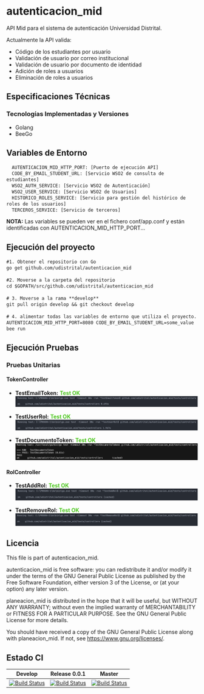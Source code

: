 # autenticacion_mid

API Mid para el sistema de autenticación Universidad Distrital.

Actualmente la API valida:

- Código de los estudiantes por usuario
- Validación de usuario por correo institucional
- Validación de usuario por documento de identidad
- Adición de roles a usuarios
- Eliminación de roles a usuarios

## Especificaciones Técnicas

### Tecnologías Implementadas y Versiones

- Golang
- BeeGo

## Variables de Entorno

```
  AUTENTICACION_MID_HTTP_PORT: [Puerto de ejecución API]
  CODE_BY_EMAIL_STUDENT_URL: [Servicio WSO2 de consulta de estudiantes]
  WSO2_AUTH_SERVICE: [Servicio WSO2 de Autenticación]
  WSO2_USER_SERVICE: [Servicio WSO2 de Usuarios]
  HISTORICO_ROLES_SERVICE: [Servicio para gestión del histórico de roles de los usuarios]
  TERCEROS_SERVICE: [Servicio de terceros]
```

**NOTA:** Las variables se pueden ver en el fichero conf/app.conf y están identificadas con AUTENTICACION_MID_HTTP_PORT...


## Ejecución del proyecto
```
#1. Obtener el repositorio con Go
go get github.com/udistrital/autenticacion_mid

#2. Moverse a la carpeta del repositorio
cd $GOPATH/src/github.com/udistrital/autenticacion_mid

# 3. Moverse a la rama **develop**
git pull origin develop && git checkout develop

# 4. alimentar todas las variables de entorno que utiliza el proyecto.
AUTENTICACION_MID_HTTP_PORT=8080 CODE_BY_EMAIL_STUDENT_URL=some_value bee run
```


## Ejecución Pruebas

### Pruebas Unitarias

#### TokenController

- **TestEmailToken:** <span style="color: #4cc61e;"><b>Test OK</b></span>
![TestEmailToken](tests/Unit%20Test/TestEmailToken.png)

- **TestUserRol:** <span style="color: #4cc61e;"><b>Test OK</b></span>
![TestUserRol](tests/Unit%20Test/TestUserRol.png)

- **TestDocumentoToken:** <span style="color: #4cc61e;"><b>Test OK</b></span>
![TestDocumentoToken](tests/Unit%20Test/TestDocumentoToken.png)

#### RolController

- **TestAddRol:** <span style="color: #4cc61e;"><b>Test OK</b></span>
![TestAddRol](tests/Unit%20Test/TestAddRol.png)

- **TestRemoveRol:** <span style="color: #4cc61e;"><b>Test OK</b></span>
![TestRemoveRol](tests/Unit%20Test/TestRemoveRol.png)

## Licencia

This file is part of autenticacion_mid.

autenticacion_mid is free software: you can redistribute it and/or modify it under the terms of the GNU General Public License as published by the Free Software Foundation, either version 3 of the License, or (at your option) any later version.

planeacion_mid is distributed in the hope that it will be useful, but WITHOUT ANY WARRANTY; without even the implied warranty of MERCHANTABILITY or FITNESS FOR A PARTICULAR PURPOSE. See the GNU General Public License for more details.

You should have received a copy of the GNU General Public License along with planeacion_mid. If not, see https://www.gnu.org/licenses/.

## Estado CI

| Develop | Release 0.0.1 | Master |
| -- | -- | -- |
| [![Build Status](https://hubci.portaloas.udistrital.edu.co/api/badges/udistrital/catalogo_elementos_crud/status.svg?ref=refs/heads/develop)](https://hubci.portaloas.udistrital.edu.co/udistrital/catalogo_elementos_crud/) | [![Build Status](https://hubci.portaloas.udistrital.edu.co/api/badges/udistrital/catalogo_elementos_crud/status.svg?ref=refs/heads/release/0.0.1)](https://hubci.portaloas.udistrital.edu.co/udistrital/catalogo_elementos_crud/) | [![Build Status](https://hubci.portaloas.udistrital.edu.co/api/badges/udistrital/catalogo_elementos_crud/status.svg?ref=refs/heads/master)](https://hubci.portaloas.udistrital.edu.co/udistrital/catalogo_elementos_crud/) |
